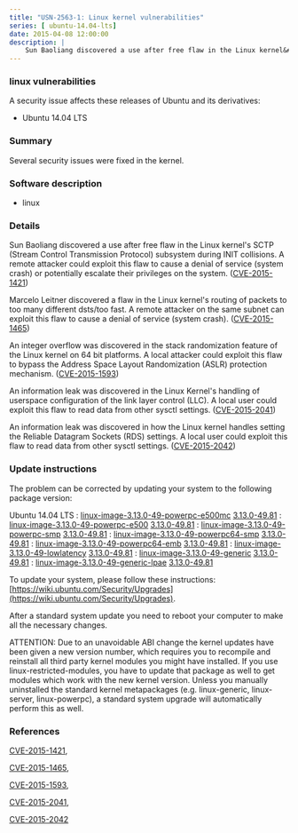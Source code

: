 ```yaml
---
title: "USN-2563-1: Linux kernel vulnerabilities"
series: [ ubuntu-14.04-lts]
date: 2015-04-08 12:00:00
description: |
    Sun Baoliang discovered a use after free flaw in the Linux kernel&#39;s SCTP (Stream Control Transmission Protocol) subsystem during INIT collisions. A remote attacker could exploit this flaw to cause a denial of service (system crash) or potentially escalate their privileges on the system. ([CVE-2015-1421](http://people.ubuntu.com/~ubuntu-security/cve/CVE-2015-1421))
--- 
```

 
### linux vulnerabilities

A security issue affects these releases of Ubuntu and its derivatives:

* Ubuntu 14.04 LTS

### Summary

Several security issues were fixed in the kernel. 

### Software description

* linux 

### Details

Sun Baoliang discovered a use after free flaw in the Linux kernel&#39;s SCTP (Stream Control Transmission Protocol) subsystem during INIT collisions. A remote attacker could exploit this flaw to cause a denial of service (system crash) or potentially escalate their privileges on the system. ([CVE-2015-1421](http://people.ubuntu.com/~ubuntu-security/cve/CVE-2015-1421))

Marcelo Leitner discovered a flaw in the Linux kernel&#39;s routing of packets to too many different dsts/too fast. A remote attacker on the same subnet can exploit this flaw to cause a denial of service (system crash). ([CVE-2015-1465](http://people.ubuntu.com/~ubuntu-security/cve/CVE-2015-1465))

An integer overflow was discovered in the stack randomization feature of the Linux kernel on 64 bit platforms. A local attacker could exploit this flaw to bypass the Address Space Layout Randomization (ASLR) protection mechanism. ([CVE-2015-1593](http://people.ubuntu.com/~ubuntu-security/cve/CVE-2015-1593))

An information leak was discovered in the Linux Kernel&#39;s handling of userspace configuration of the link layer control (LLC). A local user could exploit this flaw to read data from other sysctl settings. ([CVE-2015-2041](http://people.ubuntu.com/~ubuntu-security/cve/CVE-2015-2041))

An information leak was discovered in how the Linux kernel handles setting the Reliable Datagram Sockets (RDS) settings. A local user could exploit this flaw to read data from other sysctl settings. ([CVE-2015-2042](http://people.ubuntu.com/~ubuntu-security/cve/CVE-2015-2042)) 

### Update instructions

The problem can be corrected by updating your system to the following package version:

Ubuntu 14.04 LTS
 : [linux-image-3.13.0-49-powerpc-e500mc](https://launchpad.net/ubuntu/+source/linux) <span> [3.13.0-49.81](https://launchpad.net/ubuntu/+source/linux/3.13.0-49.81) </span> 
 : [linux-image-3.13.0-49-powerpc-e500](https://launchpad.net/ubuntu/+source/linux) <span> [3.13.0-49.81](https://launchpad.net/ubuntu/+source/linux/3.13.0-49.81) </span> 
 : [linux-image-3.13.0-49-powerpc-smp](https://launchpad.net/ubuntu/+source/linux) <span> [3.13.0-49.81](https://launchpad.net/ubuntu/+source/linux/3.13.0-49.81) </span> 
 : [linux-image-3.13.0-49-powerpc64-smp](https://launchpad.net/ubuntu/+source/linux) <span> [3.13.0-49.81](https://launchpad.net/ubuntu/+source/linux/3.13.0-49.81) </span> 
 : [linux-image-3.13.0-49-powerpc64-emb](https://launchpad.net/ubuntu/+source/linux) <span> [3.13.0-49.81](https://launchpad.net/ubuntu/+source/linux/3.13.0-49.81) </span> 
 : [linux-image-3.13.0-49-lowlatency](https://launchpad.net/ubuntu/+source/linux) <span> [3.13.0-49.81](https://launchpad.net/ubuntu/+source/linux/3.13.0-49.81) </span> 
 : [linux-image-3.13.0-49-generic](https://launchpad.net/ubuntu/+source/linux) <span> [3.13.0-49.81](https://launchpad.net/ubuntu/+source/linux/3.13.0-49.81) </span> 
 : [linux-image-3.13.0-49-generic-lpae](https://launchpad.net/ubuntu/+source/linux) <span> [3.13.0-49.81](https://launchpad.net/ubuntu/+source/linux/3.13.0-49.81) </span> 

To update your system, please follow these instructions: [https://wiki.ubuntu.com/Security/Upgrades](https://wiki.ubuntu.com/Security/Upgrades).

After a standard system update you need to reboot your computer to make all the necessary changes.

ATTENTION: Due to an unavoidable ABI change the kernel updates have been given a new version number, which requires you to recompile and reinstall all third party kernel modules you might have installed. If you use linux-restricted-modules, you have to update that package as well to get modules which work with the new kernel version. Unless you manually uninstalled the standard kernel metapackages (e.g. linux-generic, linux-server, linux-powerpc), a standard system upgrade will automatically perform this as well. 

### References

 [CVE-2015-1421](http://people.ubuntu.com/~ubuntu-security/cve/CVE-2015-1421), 

 [CVE-2015-1465](http://people.ubuntu.com/~ubuntu-security/cve/CVE-2015-1465), 

 [CVE-2015-1593](http://people.ubuntu.com/~ubuntu-security/cve/CVE-2015-1593), 

 [CVE-2015-2041](http://people.ubuntu.com/~ubuntu-security/cve/CVE-2015-2041), 

 [CVE-2015-2042](http://people.ubuntu.com/~ubuntu-security/cve/CVE-2015-2042)
 
